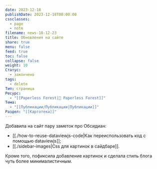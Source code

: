 ```yaml
---
date: 2023-12-18
publishDate: 2023-12-18T00:00:00
cssclasses:
  - page
  - note
filename: news-18-12-23
title: Обновления на сайте
share: true
menu: false
feed: true
toc: false
collapse: false
weight: 10
Статус:
  - закончено
tags:
  - delete
Тип: страница
Ресурс:
  - "[[Paperless Forest|🌱 Paperless Forest]]"
Тема:
  - "[[Публикации/Публикации|Публикации]]"
Раздел: "[[Картотека]]"
---
```


Добавила на сайт пару заметок про Обсидиан:
- [[./how-to-reuse-dataviewjs-code|Как переиспользовать код с помощью dataviewjs]];
- [[./sidebar-images|Css для картинок в сайдбаре]].

Кроме того, пофиксила добавление картинок и сделала стиль блога чуть более минималистичным.